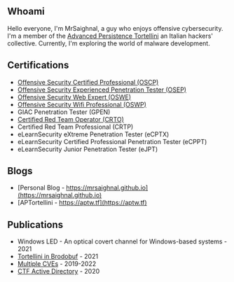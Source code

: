## Whoami

Hello everyone, I'm MrSaighnal, a guy who enjoys offensive cybersecurity. I'm a member of the [Advanced Persistence Tortellini](https://aptw.tf/about/) an Italian hackers' collective. Currently, I'm exploring the world of malware development.

## Certifications
- [Offensive Security Certified Professional (OSCP)](https://www.credential.net/5f173095-441e-4102-b09b-295408aa18fa#gs.zygfmr)
- [Offensive Security Experienced Penetration Tester (OSEP)](https://www.credential.net/5b74f675-6917-483b-9df7-e51e080a8140)
- [Offensive Security Web Expert (OSWE)](https://www.credential.net/85578f5d-238c-412d-8edd-f74201d10046) 
- [Offensive Security Wifi Professional (OSWP)](https://www.credential.net/217b86d2-a1bb-460d-a664-d17e5c7539e9)
- GIAC Penetration Tester (GPEN)
- [Certified Red Team Operator (CRTO)](https://eu.badgr.com/public/assertions/B3_s6eelTD6ZKiGbd63D4Q)
- Certified Red Team Professional (CRTP)
- eLearnSecurity eXtreme Penetration Tester (eCPTX)
- eLearnSecurity Certified Professional Penetration Tester (eCPPT)
- eLearnSecurity Junior Penetration Tester (eJPT)

## Blogs
- [Personal Blog - https://mrsaighnal.github.io](https://mrsaighnal.github.io)
- [APTortellini - https://aptw.tf](https://aptw.tf)

## Publications
- Windows LED - An optical covert channel for Windows-based systems - 2021
- [Tortellini in Brodobuf](https://aptw.tf/2021/10/27/exploiting-protobuf-webapps.html) - 2021
- [Multiple CVEs](https://cve.mitre.org/) - 2019-2022
- [CTF Active Directory](https://pentestmag.com/product/pentest-active-directory-pentesting/) - 2020

